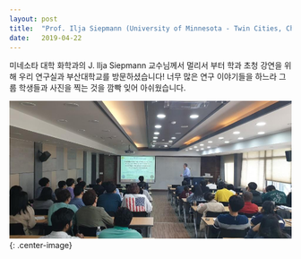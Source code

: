 ```yaml
---
layout: post
title:  "Prof. Ilja Siepmann (University of Minnesota - Twin Cities, Chemistry) 부산대학교 화공생명공학부 방문 및 초청 강연"
date:   2019-04-22
---
```


미네소타 대학 화학과의 J. Ilja Siepmann 교수님께서 멀리서 부터 학과 초청 강연을 위해 우리 연구실과 부산대학교를 방문하셨습니다! 너무 많은 연구 이야기들을 하느라 그룹 학생들과 사진을 찍는 것을 깜빡 잊어 아쉬웠습니다. 

![](../images/ilja-siepmann.png){: .center-image}
